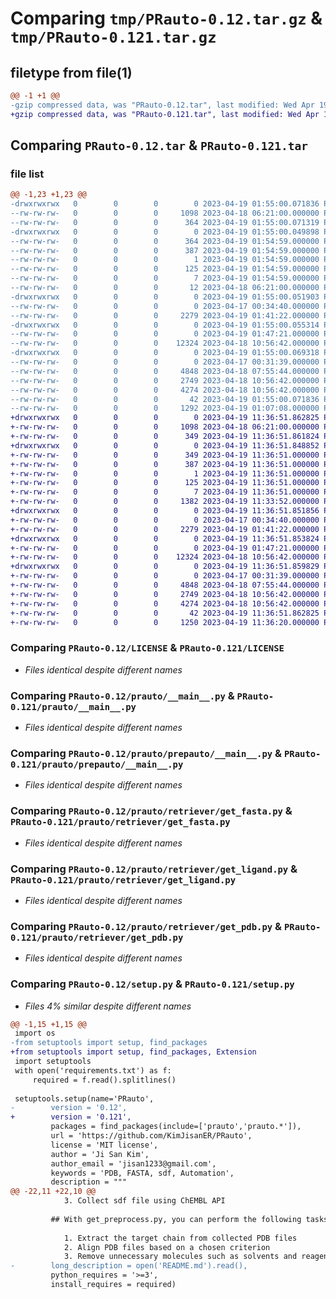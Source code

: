 # Comparing `tmp/PRauto-0.12.tar.gz` & `tmp/PRauto-0.121.tar.gz`

## filetype from file(1)

```diff
@@ -1 +1 @@
-gzip compressed data, was "PRauto-0.12.tar", last modified: Wed Apr 19 01:55:00 2023, max compression
+gzip compressed data, was "PRauto-0.121.tar", last modified: Wed Apr 19 11:36:51 2023, max compression
```

## Comparing `PRauto-0.12.tar` & `PRauto-0.121.tar`

### file list

```diff
@@ -1,23 +1,23 @@
-drwxrwxrwx   0        0        0        0 2023-04-19 01:55:00.071836 PRauto-0.12/
--rw-rw-rw-   0        0        0     1098 2023-04-18 06:21:00.000000 PRauto-0.12/LICENSE
--rw-rw-rw-   0        0        0      364 2023-04-19 01:55:00.071319 PRauto-0.12/PKG-INFO
-drwxrwxrwx   0        0        0        0 2023-04-19 01:55:00.049898 PRauto-0.12/PRauto.egg-info/
--rw-rw-rw-   0        0        0      364 2023-04-19 01:54:59.000000 PRauto-0.12/PRauto.egg-info/PKG-INFO
--rw-rw-rw-   0        0        0      387 2023-04-19 01:54:59.000000 PRauto-0.12/PRauto.egg-info/SOURCES.txt
--rw-rw-rw-   0        0        0        1 2023-04-19 01:54:59.000000 PRauto-0.12/PRauto.egg-info/dependency_links.txt
--rw-rw-rw-   0        0        0      125 2023-04-19 01:54:59.000000 PRauto-0.12/PRauto.egg-info/requires.txt
--rw-rw-rw-   0        0        0        7 2023-04-19 01:54:59.000000 PRauto-0.12/PRauto.egg-info/top_level.txt
--rw-rw-rw-   0        0        0       12 2023-04-18 06:21:00.000000 PRauto-0.12/README.md
-drwxrwxrwx   0        0        0        0 2023-04-19 01:55:00.051903 PRauto-0.12/prauto/
--rw-rw-rw-   0        0        0        0 2023-04-17 00:34:40.000000 PRauto-0.12/prauto/__init__.py
--rw-rw-rw-   0        0        0     2279 2023-04-19 01:41:22.000000 PRauto-0.12/prauto/__main__.py
-drwxrwxrwx   0        0        0        0 2023-04-19 01:55:00.055314 PRauto-0.12/prauto/prepauto/
--rw-rw-rw-   0        0        0        0 2023-04-19 01:47:21.000000 PRauto-0.12/prauto/prepauto/__init__.py
--rw-rw-rw-   0        0        0    12324 2023-04-18 10:56:42.000000 PRauto-0.12/prauto/prepauto/__main__.py
-drwxrwxrwx   0        0        0        0 2023-04-19 01:55:00.069318 PRauto-0.12/prauto/retriever/
--rw-rw-rw-   0        0        0        0 2023-04-17 00:31:39.000000 PRauto-0.12/prauto/retriever/__init__.py
--rw-rw-rw-   0        0        0     4848 2023-04-18 07:55:44.000000 PRauto-0.12/prauto/retriever/get_fasta.py
--rw-rw-rw-   0        0        0     2749 2023-04-18 10:56:42.000000 PRauto-0.12/prauto/retriever/get_ligand.py
--rw-rw-rw-   0        0        0     4274 2023-04-18 10:56:42.000000 PRauto-0.12/prauto/retriever/get_pdb.py
--rw-rw-rw-   0        0        0       42 2023-04-19 01:55:00.071836 PRauto-0.12/setup.cfg
--rw-rw-rw-   0        0        0     1292 2023-04-19 01:07:08.000000 PRauto-0.12/setup.py
+drwxrwxrwx   0        0        0        0 2023-04-19 11:36:51.862825 PRauto-0.121/
+-rw-rw-rw-   0        0        0     1098 2023-04-18 06:21:00.000000 PRauto-0.121/LICENSE
+-rw-rw-rw-   0        0        0      349 2023-04-19 11:36:51.861824 PRauto-0.121/PKG-INFO
+drwxrwxrwx   0        0        0        0 2023-04-19 11:36:51.848852 PRauto-0.121/PRauto.egg-info/
+-rw-rw-rw-   0        0        0      349 2023-04-19 11:36:51.000000 PRauto-0.121/PRauto.egg-info/PKG-INFO
+-rw-rw-rw-   0        0        0      387 2023-04-19 11:36:51.000000 PRauto-0.121/PRauto.egg-info/SOURCES.txt
+-rw-rw-rw-   0        0        0        1 2023-04-19 11:36:51.000000 PRauto-0.121/PRauto.egg-info/dependency_links.txt
+-rw-rw-rw-   0        0        0      125 2023-04-19 11:36:51.000000 PRauto-0.121/PRauto.egg-info/requires.txt
+-rw-rw-rw-   0        0        0        7 2023-04-19 11:36:51.000000 PRauto-0.121/PRauto.egg-info/top_level.txt
+-rw-rw-rw-   0        0        0     1382 2023-04-19 11:33:52.000000 PRauto-0.121/README.md
+drwxrwxrwx   0        0        0        0 2023-04-19 11:36:51.851856 PRauto-0.121/prauto/
+-rw-rw-rw-   0        0        0        0 2023-04-17 00:34:40.000000 PRauto-0.121/prauto/__init__.py
+-rw-rw-rw-   0        0        0     2279 2023-04-19 01:41:22.000000 PRauto-0.121/prauto/__main__.py
+drwxrwxrwx   0        0        0        0 2023-04-19 11:36:51.853824 PRauto-0.121/prauto/prepauto/
+-rw-rw-rw-   0        0        0        0 2023-04-19 01:47:21.000000 PRauto-0.121/prauto/prepauto/__init__.py
+-rw-rw-rw-   0        0        0    12324 2023-04-18 10:56:42.000000 PRauto-0.121/prauto/prepauto/__main__.py
+drwxrwxrwx   0        0        0        0 2023-04-19 11:36:51.859829 PRauto-0.121/prauto/retriever/
+-rw-rw-rw-   0        0        0        0 2023-04-17 00:31:39.000000 PRauto-0.121/prauto/retriever/__init__.py
+-rw-rw-rw-   0        0        0     4848 2023-04-18 07:55:44.000000 PRauto-0.121/prauto/retriever/get_fasta.py
+-rw-rw-rw-   0        0        0     2749 2023-04-18 10:56:42.000000 PRauto-0.121/prauto/retriever/get_ligand.py
+-rw-rw-rw-   0        0        0     4274 2023-04-18 10:56:42.000000 PRauto-0.121/prauto/retriever/get_pdb.py
+-rw-rw-rw-   0        0        0       42 2023-04-19 11:36:51.862825 PRauto-0.121/setup.cfg
+-rw-rw-rw-   0        0        0     1250 2023-04-19 11:36:20.000000 PRauto-0.121/setup.py
```

### Comparing `PRauto-0.12/LICENSE` & `PRauto-0.121/LICENSE`

 * *Files identical despite different names*

### Comparing `PRauto-0.12/prauto/__main__.py` & `PRauto-0.121/prauto/__main__.py`

 * *Files identical despite different names*

### Comparing `PRauto-0.12/prauto/prepauto/__main__.py` & `PRauto-0.121/prauto/prepauto/__main__.py`

 * *Files identical despite different names*

### Comparing `PRauto-0.12/prauto/retriever/get_fasta.py` & `PRauto-0.121/prauto/retriever/get_fasta.py`

 * *Files identical despite different names*

### Comparing `PRauto-0.12/prauto/retriever/get_ligand.py` & `PRauto-0.121/prauto/retriever/get_ligand.py`

 * *Files identical despite different names*

### Comparing `PRauto-0.12/prauto/retriever/get_pdb.py` & `PRauto-0.121/prauto/retriever/get_pdb.py`

 * *Files identical despite different names*

### Comparing `PRauto-0.12/setup.py` & `PRauto-0.121/setup.py`

 * *Files 4% similar despite different names*

```diff
@@ -1,15 +1,15 @@
 import os
-from setuptools import setup, find_packages
+from setuptools import setup, find_packages, Extension
 import setuptools
 with open('requirements.txt') as f:
     required = f.read().splitlines()
 
 setuptools.setup(name='PRauto',
-        version = '0.12',
+        version = '0.121',
         packages = find_packages(include=['prauto','prauto.*']),
         url = 'https://github.com/KimJisanER/PRauto',
         license = 'MIT license',
         author = 'Ji San Kim',
         author_email = 'jisan1233@gmail.com',
         keywords = 'PDB, FASTA, sdf, Automation',
         description = """
@@ -22,11 +22,10 @@
            3. Collect sdf file using ChEMBL API
         
         ## With get_preprocess.py, you can perform the following tasks:
 
            1. Extract the target chain from collected PDB files
            2. Align PDB files based on a chosen criterion
            3. Remove unnecessary molecules such as solvents and reagents from PDB files""",
-        long_description = open('README.md').read(),
         python_requires = '>=3',
         install_requires = required)
```

